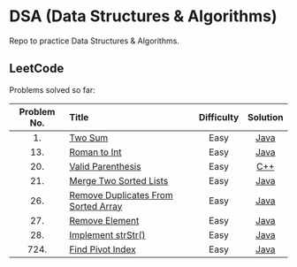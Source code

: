 # DSA (Data Structures & Algorithms)

Repo to practice Data Structures & Algorithms.

## LeetCode

Problems solved so far:

| Problem No. | Title                                                                                                    | Difficulty |                  Solution                      |
| :---------: | :------------------------------------------------------------------------------------------------------- | :--------: | :--------------------------------------------: |
|     1.      | [Two Sum](https://leetcode.com/problems/two-sum/)                                                        |    Easy    |             [Java](/1-two-sum)                 |
|     13.     | [Roman to Int](https://leetcode.com/problems/roman-to-integer/)                                          |    Easy    |           [Java](/13-roman-to-integer)         |
|     20.     | [Valid Parenthesis](https://leetcode.com/problems/valid-parentheses)                                     |    Easy    |        [C++](/20-valid-parenthesis)            |
|     21.     | [Merge Two Sorted Lists](https://leetcode.com/problems/merge-two-sorted-lists)                           |    Easy    |      [Java](/21-merge-two-sorted-lists)        |
|     26.     | [Remove Duplicates From Sorted Array](https://leetcode.com/problems/remove-duplicates-from-sorted-array) |    Easy    | [Java](26-remove-duplicates-from-sorted-array) |
|     27.     | [Remove Element](https://leetcode.com/problems/remove-element)                                           |    Easy    |          [Java](27-remove-element)             |
|     28.     | [Implement strStr()](https://leetcode.com/problems/implement-strstr)                                     |    Easy    |        [Java](/28-implement-strstr)            |
|    724.     | [Find Pivot Index](https://leetcode.com/problems/find-pivot-index)                                       |    Easy    |        [Java](/724-find-pivot-index)           |

